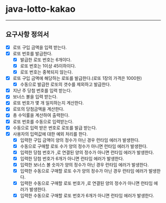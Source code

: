 # java-lotto-kakao

---
## 요구사항 정의서

- [x] 로또 구입 금액을 입력 받는다.
- [x] 로또 번호를 발급한다.
  - [x] 발급한 로또 번호는 6개이다.
  - [x] 로또 번호는 1이상 45이하이다. 
  - [x] 로또 번호는 중복되지 않는다.
- [x] 로또 구입 금액에 해당하는 로또를 발급한다.(로또 1장의 가격은 1000원)
  - [x] 수동으로 발급한 로또의 갯수를 제외하고 발급한다.
- [x] 지난 주 당첨 번호를 입력 받는다.
- [x] 보너스 볼을 입력 받는다.
- [x] 로또 번호가 몇 개 일치하는지 계산한다.
- [x] 로또의 당첨금액을 계산한다.
- [x] 총 수익률을 계산하여 출력한다.
- [x] 로또 번호를 수동으로 입력받는다.
- [x] 수동으로 입력 받은 번호로 로또를 발급 받는다.
- [x] 사용자의 입력값에 대한 예외 처리를 한다.
  - [x] 입력한 구입 금액이 양의 정수가 아닌 경우 런타임 에러가 발생한다.
  - [x] 수동으로 구매할 로또 수가 양의 정수가 아니면 런타임 에러가 발생한다.
  - [x] 입력한 당첨 번호가 ,로 연결된 양의 정수가 아니면 런타임 에러가 발생한다.
  - [x] 입력한 당첨 번호가 6개가 아니면 런타임 에러가 발생한다.
  - [x] 입력한 보너스 볼 숫자가 양의 정수가 아닌 경우 런타임 에러가 발생한다.
  - [x] 입력한 수동으로 구매할 로또 수가 양의 정수가 아닌 경우 런타임 에러가 발생한다.
  - [x] 입력한 수동으로 구매할 로또 번호가 ,로 연결된 양의 정수가 아니면 런타임 에러가 발생한다.
  - [x] 입력한 수동으로 구매할 로또 번호가 6개가 아니면 런타임 에러가 발생한다.